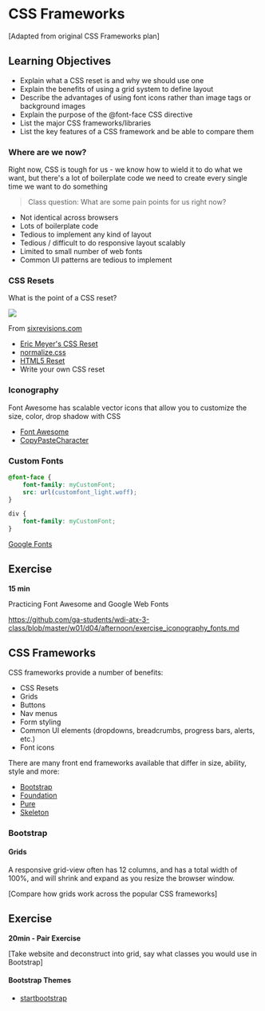 # CSS Frameworks

[Adapted from original CSS Frameworks plan]

## Learning Objectives

* Explain what a CSS reset is and why we should use one
* Explain the benefits of using a grid system to define layout
* Describe the advantages of using font icons rather than image tags or background images
* Explain the purpose of the @font-face CSS directive
* List the major CSS frameworks/libraries
* List the key features of a CSS framework and be able to compare them

### Where are we now? 

Right now, CSS is tough for us - we know how to wield it to do what we want, but there's a lot of boilerplate code we need to create every single time we want to do something

> Class question: What are some pain points for us right now? 

* Not identical across browsers
* Lots of boilerplate code
* Tedious to implement any kind of layout
* Tedious / difficult to do responsive layout scalably
* Limited to small number of web fonts
* Common UI patterns are tedious to implement

### CSS Resets

What is the point of a CSS reset? 

<img src="http://images.sixrevisions.com/2008/11/18-02_css_example.png">

From [sixrevisions.com](sixrevisions.com)

* [Eric Meyer's CSS Reset](http://meyerweb.com/eric/tools/css/reset/)
* [normalize.css](http://necolas.github.io/normalize.css/)
* [HTML5 Reset](https://github.com/murtaugh/HTML5-Reset/tree/master/assets/css)
* Write your own CSS reset

### Iconography

Font Awesome has scalable vector icons that allow you to customize the size, color, drop shadow with CSS

* [Font Awesome](http://fortawesome.github.io/Font-Awesome/)
* [CopyPasteCharacter](copypastecharacter.com)

### Custom Fonts 

```css
@font-face {
    font-family: myCustomFont;
    src: url(customfont_light.woff);
}

div {
    font-family: myCustomFont;
}
```

[Google Fonts](https://www.google.com/fonts)

## Exercise

**15 min**

Practicing Font Awesome and Google Web Fonts

https://github.com/ga-students/wdi-atx-3-class/blob/master/w01/d04/afternoon/exercise_iconography_fonts.md

## CSS Frameworks

CSS frameworks provide a number of benefits: 

* CSS Resets
* Grids
* Buttons
* Nav menus
* Form styling
* Common UI elements (dropdowns, breadcrumbs, progress bars, alerts, etc.)
* Font icons

There are many front end frameworks available that differ in size, ability, style and more:

* [Bootstrap](http://getbootstrap.com/)
* [Foundation](http://foundation.zurb.com/)
* [Pure](http://purecss.io/)
* [Skeleton](http://getskeleton.com/)

### Bootstrap



#### Grids

A responsive grid-view often has 12 columns, and has a total width of 100%, and will shrink and expand as you resize the browser window.

[Compare how grids work across the popular CSS frameworks]

## Exercise 

**20min - Pair Exercise**

[Take website and deconstruct into grid, say what classes you would use in Bootstrap]

#### Bootstrap Themes

* [startbootstrap](http://startbootstrap.com/)
